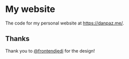 # My website

The code for my personal website at https://danpaz.me/.

## Thanks

Thank you to [@frontendjedi](https://twitter.com/frontendjedi) for the design!
